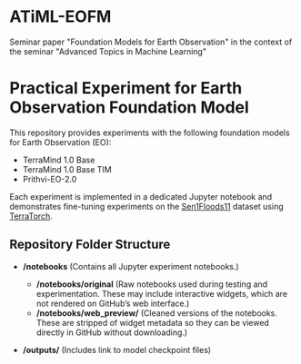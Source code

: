 # ATiML-EOFM
Seminar paper "Foundation Models for Earth Observation" in the context of the seminar "Advanced Topics in Machine Learning"

# Practical Experiment for Earth Observation Foundation Model
This repository provides experiments with the following foundation models for Earth Observation (EO):
- TerraMind 1.0 Base
- TerraMind 1.0 Base TIM
- Prithvi-EO-2.0

Each experiment is implemented in a dedicated Jupyter notebook and demonstrates fine-tuning experiments on the [Sen1Floods11](https://github.com/cloudtostreet/Sen1Floods11) dataset using [TerraTorch](https://github.com/IBM/terratorch).

## Repository Folder Structure
- **/notebooks** (Contains all Jupyter experiment notebooks.)

  - **/notebooks/original** (Raw notebooks used during testing and experimentation. These may include interactive widgets, which are not rendered on GitHub’s web interface.)
  - **/notebooks/web_preview/** (Cleaned versions of the notebooks. These are stripped of widget metadata so they can be viewed directly in GitHub without downloading.)

- **/outputs/** (Includes link to model checkpoint files)

